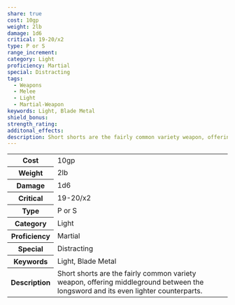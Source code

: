 ```yaml
---
share: true
cost: 10gp
weight: 2lb
damage: 1d6
critical: 19-20/x2
type: P or S
range_increment: 
category: Light
proficiency: Martial
special: Distracting
tags:
  - Weapons
  - Melee
  - Light
  - Martial-Weapon
keywords: Light, Blade Metal
shield_bonus: 
strength_rating: 
additonal_effects: 
description: Short shorts are the fairly common variety weapon, offering middleground between the longsword and its even lighter counterparts.
---
```

<p><span dir="ltr" style="overflow-x: auto;"><table><tbody><tr><th dir="ltr">Cost</th><td dir="ltr">10gp</td></tr><tr><th dir="ltr">Weight</th><td dir="ltr">2lb</td></tr><tr><th dir="ltr">Damage</th><td dir="ltr">1d6</td></tr><tr><th dir="ltr">Critical</th><td dir="ltr">19-20/x2</td></tr><tr><th dir="ltr">Type</th><td dir="ltr">P or S</td></tr><tr><th dir="ltr">Category</th><td dir="ltr">Light</td></tr><tr><th dir="ltr">Proficiency</th><td dir="ltr">Martial</td></tr><tr><th dir="ltr">Special</th><td dir="ltr">Distracting</td></tr><tr><th dir="ltr">Keywords</th><td dir="ltr">Light, Blade Metal</td></tr><tr><th dir="ltr">Description</th><td dir="ltr">Short shorts are the fairly common variety weapon, offering middleground between the longsword and its even lighter counterparts.</td></tr></tbody></table></span></p>